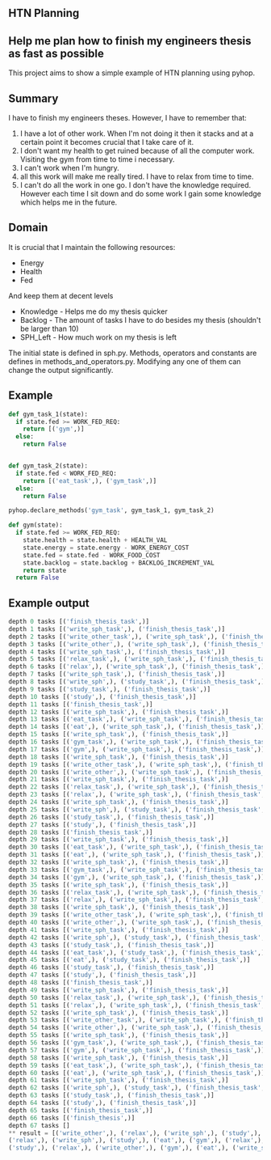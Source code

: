 ## HTN Planning ##
## Help me plan how to finish my engineers thesis as fast as possible ##

This project aims to show a simple example of HTN planning using pyhop.

## Summary ##

I have to finish my engineers theses. However, I have to remember that:
1) I have a lot of other work. When I'm not doing it then it stacks and at a certain point it becomes crucial that I
take care of it.
2) I don't want my health to get ruined because of all the computer work. Visiting the gym from time to time i
necessary.
3) I can't work when I'm hungry.
4) all this work will make me really tired. I have to relax from time to time.
5) I can't do all the work in one go. I don't have the knowledge required. However each time I sit down and do some
work I gain some knowledge which helps me in the future.

## Domain ##

It is crucial that I maintain the following resources:
* Energy
* Health
* Fed

And keep them at decent levels

* Knowledge - Helps me do my thesis quicker
* Backlog - The amount of tasks I have to do besides my thesis (shouldn't be larger than 10)
* SPH_Left - How much work on my thesis is left

The initial state is defined in sph.py. Methods, operators and constants are defines in methods_and_operators.py.
Modifying any one of them can change the output significantly.

## Example ##

```python
def gym_task_1(state):
  if state.fed >= WORK_FED_REQ:
    return [('gym',)]
  else:
    return False


def gym_task_2(state):
  if state.fed < WORK_FED_REQ:
    return [('eat_task',), ('gym_task',)]
  else:
    return False

pyhop.declare_methods('gym_task', gym_task_1, gym_task_2)

def gym(state):
  if state.fed >= WORK_FED_REQ:
    state.health = state.health + HEALTH_VAL
    state.energy = state.energy - WORK_ENERGY_COST
    state.fed = state.fed - WORK_FOOD_COST
    state.backlog = state.backlog + BACKLOG_INCREMENT_VAL
    return state
  return False

```

## Example output ##

```python
depth 0 tasks [('finish_thesis_task',)]
depth 1 tasks [('write_sph_task',), ('finish_thesis_task',)]
depth 2 tasks [('write_other_task',), ('write_sph_task',), ('finish_thesis_task',)]
depth 3 tasks [('write_other',), ('write_sph_task',), ('finish_thesis_task',)]
depth 4 tasks [('write_sph_task',), ('finish_thesis_task',)]
depth 5 tasks [('relax_task',), ('write_sph_task',), ('finish_thesis_task',)]
depth 6 tasks [('relax',), ('write_sph_task',), ('finish_thesis_task',)]
depth 7 tasks [('write_sph_task',), ('finish_thesis_task',)]
depth 8 tasks [('write_sph',), ('study_task',), ('finish_thesis_task',)]
depth 9 tasks [('study_task',), ('finish_thesis_task',)]
depth 10 tasks [('study',), ('finish_thesis_task',)]
depth 11 tasks [('finish_thesis_task',)]
depth 12 tasks [('write_sph_task',), ('finish_thesis_task',)]
depth 13 tasks [('eat_task',), ('write_sph_task',), ('finish_thesis_task',)]
depth 14 tasks [('eat',), ('write_sph_task',), ('finish_thesis_task',)]
depth 15 tasks [('write_sph_task',), ('finish_thesis_task',)]
depth 16 tasks [('gym_task',), ('write_sph_task',), ('finish_thesis_task',)]
depth 17 tasks [('gym',), ('write_sph_task',), ('finish_thesis_task',)]
depth 18 tasks [('write_sph_task',), ('finish_thesis_task',)]
depth 19 tasks [('write_other_task',), ('write_sph_task',), ('finish_thesis_task',)]
depth 20 tasks [('write_other',), ('write_sph_task',), ('finish_thesis_task',)]
depth 21 tasks [('write_sph_task',), ('finish_thesis_task',)]
depth 22 tasks [('relax_task',), ('write_sph_task',), ('finish_thesis_task',)]
depth 23 tasks [('relax',), ('write_sph_task',), ('finish_thesis_task',)]
depth 24 tasks [('write_sph_task',), ('finish_thesis_task',)]
depth 25 tasks [('write_sph',), ('study_task',), ('finish_thesis_task',)]
depth 26 tasks [('study_task',), ('finish_thesis_task',)]
depth 27 tasks [('study',), ('finish_thesis_task',)]
depth 28 tasks [('finish_thesis_task',)]
depth 29 tasks [('write_sph_task',), ('finish_thesis_task',)]
depth 30 tasks [('eat_task',), ('write_sph_task',), ('finish_thesis_task',)]
depth 31 tasks [('eat',), ('write_sph_task',), ('finish_thesis_task',)]
depth 32 tasks [('write_sph_task',), ('finish_thesis_task',)]
depth 33 tasks [('gym_task',), ('write_sph_task',), ('finish_thesis_task',)]
depth 34 tasks [('gym',), ('write_sph_task',), ('finish_thesis_task',)]
depth 35 tasks [('write_sph_task',), ('finish_thesis_task',)]
depth 36 tasks [('relax_task',), ('write_sph_task',), ('finish_thesis_task',)]
depth 37 tasks [('relax',), ('write_sph_task',), ('finish_thesis_task',)]
depth 38 tasks [('write_sph_task',), ('finish_thesis_task',)]
depth 39 tasks [('write_other_task',), ('write_sph_task',), ('finish_thesis_task',)]
depth 40 tasks [('write_other',), ('write_sph_task',), ('finish_thesis_task',)]
depth 41 tasks [('write_sph_task',), ('finish_thesis_task',)]
depth 42 tasks [('write_sph',), ('study_task',), ('finish_thesis_task',)]
depth 43 tasks [('study_task',), ('finish_thesis_task',)]
depth 44 tasks [('eat_task',), ('study_task',), ('finish_thesis_task',)]
depth 45 tasks [('eat',), ('study_task',), ('finish_thesis_task',)]
depth 46 tasks [('study_task',), ('finish_thesis_task',)]
depth 47 tasks [('study',), ('finish_thesis_task',)]
depth 48 tasks [('finish_thesis_task',)]
depth 49 tasks [('write_sph_task',), ('finish_thesis_task',)]
depth 50 tasks [('relax_task',), ('write_sph_task',), ('finish_thesis_task',)]
depth 51 tasks [('relax',), ('write_sph_task',), ('finish_thesis_task',)]
depth 52 tasks [('write_sph_task',), ('finish_thesis_task',)]
depth 53 tasks [('write_other_task',), ('write_sph_task',), ('finish_thesis_task',)]
depth 54 tasks [('write_other',), ('write_sph_task',), ('finish_thesis_task',)]
depth 55 tasks [('write_sph_task',), ('finish_thesis_task',)]
depth 56 tasks [('gym_task',), ('write_sph_task',), ('finish_thesis_task',)]
depth 57 tasks [('gym',), ('write_sph_task',), ('finish_thesis_task',)]
depth 58 tasks [('write_sph_task',), ('finish_thesis_task',)]
depth 59 tasks [('eat_task',), ('write_sph_task',), ('finish_thesis_task',)]
depth 60 tasks [('eat',), ('write_sph_task',), ('finish_thesis_task',)]
depth 61 tasks [('write_sph_task',), ('finish_thesis_task',)]
depth 62 tasks [('write_sph',), ('study_task',), ('finish_thesis_task',)]
depth 63 tasks [('study_task',), ('finish_thesis_task',)]
depth 64 tasks [('study',), ('finish_thesis_task',)]
depth 65 tasks [('finish_thesis_task',)]
depth 66 tasks [('finish_thesis',)]
depth 67 tasks []
** result = [('write_other',), ('relax',), ('write_sph',), ('study',), ('eat',), ('gym',), ('write_other',),
('relax',), ('write_sph',), ('study',), ('eat',), ('gym',), ('relax',), ('write_other',), ('write_sph',), ('eat',),
('study',), ('relax',), ('write_other',), ('gym',), ('eat',), ('write_sph',), ('study',), ('finish_thesis',)]
```